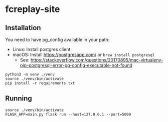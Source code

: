 # fcreplay-site

## Installation
You need to have pg_config available in your path:
 * Linux: Install postgres client
 * macOS: Install https://postgresapp.com/ or `brew install postgresql`
   * See: https://stackoverflow.com/questions/20170895/mac-virtualenv-pip-postgresql-error-pg-config-executable-not-found 

```console
python3 -m venv ./venv
source ./venv/bin/activate
pip install -r requirements.txt
```

## Running

```console
source ./venv/bin/activate
FLASK_APP=main.py flask run --host=127.0.0.1 --port=5000
```
